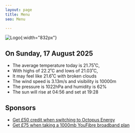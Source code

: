 ```yaml
---
layout: page
title: Menu
seo: Menu

---
```


![Logo](/images/logo.jpg){:width="832px"}

<!-- weather_marker starts -->
## On Sunday, 17 August 2025

- The average temperature today is 21.75˚C,
- With highs of 22.2˚C and lows of 21.03˚C,
- It may feel like 21.6˚C with broken clouds
- The wind speed is 3.13m/s and visibility is 10000m
- The pressure is 1022hPa and humidity is 62%
- The sun will rise at 04:56 and set at 19:28

<!-- weather_marker ends -->

## Sponsors

- [Get £50 credit when switching to Octopus Energy](https://bit.ly/3oD1nnS)
- [Get £75 when taking a 1000mb YouFibre broadband plan](https://aklam.io/91zWhU?)
